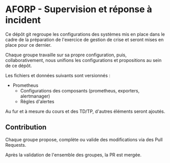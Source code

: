 # AFORP - Supervision et réponse à incident

Ce dépôt git regroupe les configurations des systèmes mis en place dans le cadre de la préparation de l'exercice de gestion de crise et seront mises en place pour ce dernier.

Chaque groupe travaille sur sa propre configuration, puis, collaborativement, nous unifions les configurations et propositions au sein de ce dépôt.

Les fichiers et données suivants sont versionnés :
- Prometheus
    - Configurations des composants (prometheus, exporters, alertmanager)
    - Règles d'alertes

Au fur et à mesure du cours et des TD/TP, d'autres éléments seront ajoutés.

## Contribution

Chaque groupe propose, complète ou valide des modifications via des Pull Requests.

Après la validation de l'ensemble des groupes, la PR est mergée.
